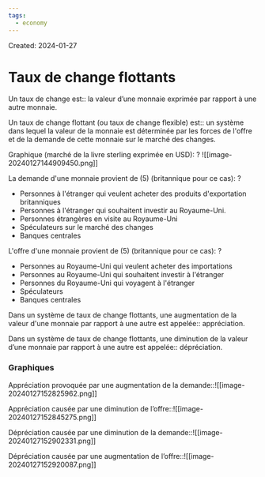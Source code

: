 ```yaml
---
tags:
  - economy
---
```

Created: 2024-01-27

# Taux de change flottants

Un taux de change est:: la valeur d’une monnaie exprimée par rapport à une autre monnaie.
<!--SR:!2024-02-06,2,190-->

Un taux de change flottant (ou taux de change flexible) est:: un système dans lequel la valeur de la monnaie est déterminée par les forces de l'offre et de la demande de cette monnaie sur le marché des changes.
<!--SR:!2024-02-05,2,210-->

Graphique (marché de la livre sterling exprimée en USD):
?
![[image-20240127144909450.png]]
<!--SR:!2024-02-13,9,250-->


La demande d'une monnaie provient de (5) (britannique pour ce cas):
?
- Personnes à l'étranger qui veulent acheter des produits d'exportation britanniques
- Personnes à l'étranger qui souhaitent investir au Royaume-Uni.
- Personnes étrangères en visite au Royaume-Uni
- Spéculateurs sur le marché des changes
- Banques centrales
<!--SR:!2024-02-08,4,230-->

L'offre d'une monnaie provient de (5) (britannique pour ce cas):
?
- Personnes au Royaume-Uni qui veulent acheter des importations
- Personnes au Royaume-Uni qui souhaitent investir à l'étranger
- Personnes du Royaume-Uni qui voyagent à l'étranger
- Spéculateurs
- Banques centrales
<!--SR:!2024-02-05,1,210-->

Dans un système de taux de change flottants, une augmentation de la valeur d'une monnaie par rapport à une autre est appelée:: appréciation.
<!--SR:!2024-02-13,9,250-->

Dans un système de taux de change flottants, une diminution de la valeur d’une monnaie par rapport à une autre est appelée:: dépréciation.
<!--SR:!2024-02-12,8,250-->


### Graphiques
Appréciation provoquée par une augmentation de la demande::![[image-20240127152825962.png]]
<!--SR:!2024-02-12,8,250-->

Appréciation causée par une diminution de l’offre::![[image-20240127152845275.png]]
<!--SR:!2024-02-13,9,250-->

Dépréciation causée par une diminution de la demande::![[image-20240127152902331.png]]
<!--SR:!2024-02-14,10,250-->

Dépréciation causée par une augmentation de l’offre::![[image-20240127152920087.png]]
<!--SR:!2024-02-12,8,250-->

